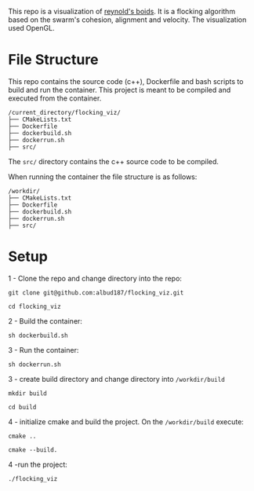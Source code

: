 This repo is a visualization of [reynold's boids](https://en.wikipedia.org/wiki/Boids). It is a flocking algorithm based on the swarm's cohesion, alignment and velocity. The visualization used OpenGL.


# File Structure
This repo contains the source code (c++), Dockerfile and bash scripts to build and run the container. This project is meant to be compiled and executed from the container.

```
/current_directory/flocking_viz/
├── CMakeLists.txt
├── Dockerfile
├── dockerbuild.sh
├── dockerrun.sh
├── src/
```
The `src/` directory contains the c++ source code to be compiled.

When running the container the file structure is as follows:
```
/workdir/
├── CMakeLists.txt
├── Dockerfile
├── dockerbuild.sh
├── dockerrun.sh
├── src/
```


# Setup

1 - Clone the repo and change directory into the repo:
```
git clone git@github.com:albud187/flocking_viz.git
```

```
cd flocking_viz
```

2 - Build the container:
```
sh dockerbuild.sh
```

3 - Run the container:
```
sh dockerrun.sh
```

3 - create build directory and change directory into `/workdir/build`

```
mkdir build
```

```
cd build
```

4 - initialize cmake and build the project. On the `/workdir/build` execute:

```
cmake ..
```

```
cmake --build.
```

4 -run the project:

```
./flocking_viz
```




